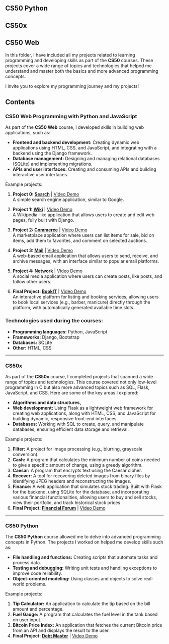## CS50 Python  
## CS50x  
## CS50 Web  

In this folder, I have included all my projects related to learning programming and developing skills as part of the **CS50** courses. These projects cover a wide range of topics and technologies that helped me understand and master both the basics and more advanced programming concepts.

I invite you to explore my programming journey and my projects!

## Contents


### CS50 Web Programming with Python and JavaScript 

As part of the **CS50 Web** course, I developed skills in building web applications, such as:

- **Frontend and backend development:** Creating dynamic web applications using HTML, CSS, and JavaScript, and integrating with a backend using the Django framework.
- **Database management:** Designing and managing relational databases (SQLite) and implementing migrations.
- **APIs and user interfaces:** Creating and consuming APIs and building interactive user interfaces.

Example projects:

1. **Project 0: [Search](https://github.com/kamilkk00/CS50/tree/main/CS50_Web/search)** | [Video Demo](https://youtu.be/FCYWvHuFgdI)  
   A simple search engine application, similar to Google.

2. **Project 1: [Wiki](https://github.com/kamilkk00/CS50/tree/main/CS50_Web/wiki)** | [Video Demo](https://youtu.be/9XdMzFzk4rY)  
   A Wikipedia-like application that allows users to create and edit web pages, fully built with Django.

3. **Project 2: [Commerce](https://github.com/kamilkk00/CS50/tree/main/CS50_Web/commerce)** | [Video Demo](https://youtu.be/Yx3fN8dZxjM)  
   A marketplace application where users can list items for sale, bid on items, add them to favorites, and comment on selected auctions.

4. **Project 3: [Mail](https://github.com/kamilkk00/CS50/tree/main/CS50_Web/mail)** | [Video Demo](https://youtu.be/3rikJXhMqVY)  
   A web-based email application that allows users to send, receive, and archive messages, with an interface similar to popular email platforms.

5. **Project 4: [Network](https://github.com/kamilkk00/CS50/tree/main/CS50_Web/project4)** | [Video Demo](https://youtu.be/W_34RlwCXMc)  
   A social media application where users can create posts, like posts, and follow other users.

6. **Final Project: [BookIT](https://github.com/kamilkk00/CS50/tree/main/CS50_Web/final)** | [Video Demo](https://youtu.be/57OIJV4FecQ)   
   An interactive platform for listing and booking services, allowing users to book local services (e.g., barber, manicure) directly through the platform, with automatically generated available time slots.


### Technologies used during the courses:

- **Programming languages:** Python, JavaScript
- **Frameworks:** Django, Bootstrap
- **Databases:** SQLite
- **Other:** HTML, CSS

---

### CS50x

As part of the **CS50x** course, I completed projects that spanned a wide range of topics and technologies. This course covered not only low-level programming in C but also more advanced topics such as SQL, Flask, JavaScript, and CSS. Here are some of the key areas I explored:

- **Algorithms and data structures,**
- **Web development:** Using Flask as a lightweight web framework for creating web applications, along with HTML, CSS, and JavaScript for building dynamic, responsive front-end interfaces.
- **Databases:** Working with SQL to create, query, and manipulate databases, ensuring efficient data storage and retrieval.

Example projects:

1. **Filter:** A project for image processing (e.g., blurring, grayscale conversion).
2. **Cash:** A program that calculates the minimum number of coins needed to give a specific amount of change, using a greedy algorithm.
3. **Caesar:** A program that encrypts text using the Caesar cipher.
4. **Recover:** A tool for recovering deleted images from binary files by identifying JPEG headers and reconstructing the images.
5. **Finance:** A web application that simulates stock trading. Built with Flask for the backend, using SQLite for the database, and incorporating various financial functionalities, allowing users to buy and sell stocks, view their portfolio, and track historical stock prices
6. **Final Project: [Financial Forum](https://github.com/kamilkk00/CS50/tree/main/CS50x/final_project)** | [Video Demo](https://youtu.be/Eq32tfheDWo)   

---

### CS50 Python

The **CS50 Python** course allowed me to delve into advanced programming concepts in Python. The projects I worked on helped me develop skills such as:

- **File handling and functions:** Creating scripts that automate tasks and process data.
- **Testing and debugging:** Writing unit tests and handling exceptions to improve code reliability.
- **Object-oriented modeling:** Using classes and objects to solve real-world problems.

Example projects:

1. **Tip Calculator:** An application to calculate the tip based on the bill amount and percentage.
2. **Fuel Gauge:** A program that calculates the fuel level in the tank based on user input.
3. **Bitcoin Price Index:** An application that fetches the current Bitcoin price from an API and displays the result to the user.
4. **Final Project: [Debt Master](https://github.com/kamilkk00/CS50/tree/main/CS50_Python/project)** | [Video Demo](https://youtu.be/Gaczve8AV4w) 

